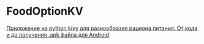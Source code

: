 # FoodOptionKV

[Приложение на python kivy для разнообразия рациона питания. От кода и до получения .apk файла для Android](https://habr.com/post/426269/)
